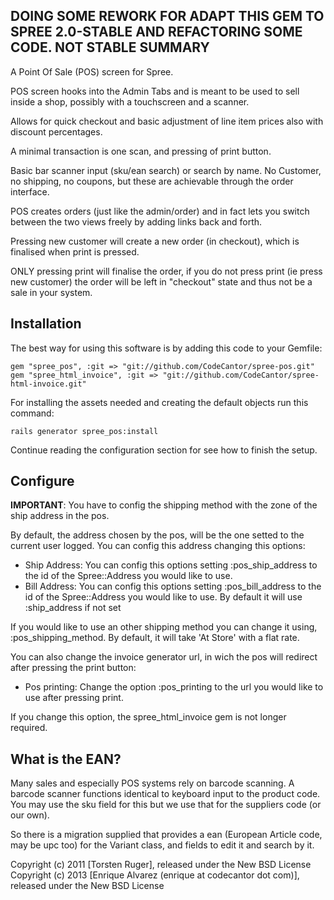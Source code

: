 **DOING SOME REWORK FOR ADAPT THIS GEM TO SPREE 2.0-STABLE AND REFACTORING SOME CODE. NOT STABLE**
SUMMARY
-------

A Point Of Sale (POS) screen for Spree.

POS screen hooks into the Admin Tabs and is meant to be used to sell inside a shop, possibly with a touchscreen and a scanner.

Allows for quick checkout and basic adjustment of line item prices also with discount percentages.

A minimal transaction is one scan, and pressing of print button.

Basic bar scanner input (sku/ean search) or search by name. No Customer, no shipping, no coupons, but these are achievable through the order interface.

POS creates orders (just like the admin/order) and in fact lets you switch between the two views freely by adding links back and forth.

Pressing new customer will create a new order (in checkout), which is finalised when print is pressed.

ONLY pressing print will finalise the order, if you do not press print (ie press new customer) the order will be left
 in "checkout" state and thus not be a sale in your system.

Installation
------------

The best way for using this software is by adding this code to your Gemfile:

```shell
gem "spree_pos", :git => "git://github.com/CodeCantor/spree-pos.git"
gem "spree_html_invoice", :git => "git://github.com/CodeCantor/spree-html-invoice.git"
```

For installing the assets needed and creating the default objects run this command:

```shell
rails generator spree_pos:install
```

Continue reading the configuration section for see how to finish the setup.

Configure
--------
**IMPORTANT**: You have to config the shipping method with the zone of the ship address in the pos.

By default, the address chosen by the pos, will be the one setted to the current user logged. You can config this address changing this options:

  * Ship Address: You can config this options setting :pos_ship_address to the id of the Spree::Address you would like to use.
  * Bill Address: You can config this options setting :pos_bill_address to the id of the Spree::Address you would like to use. By default it will use :ship_address if not set

If you would like to use an other shipping method you can change it using, :pos_shipping_method. By default, it will take 'At Store' with a flat rate.

You can also change the invoice generator url, in wich the pos will redirect after pressing the print button:

  * Pos printing: Change the option :pos_printing to the url you would like to use after pressing print.

If you change this option, the spree_html_invoice gem is not longer required.

What is the EAN?
---------------

Many sales and especially POS systems rely on barcode scanning. A barcode scanner functions identical to keyboard
input  to the product code. You may use the sku field for this but we use that for the suppliers code (or our own).

So there is a migration supplied that provides a ean (European Article code, may be upc too) for the Variant class, and fields to edit it and search by it.

Copyright (c) 2011 [Torsten Ruger], released under the New BSD License
Copyright (c) 2013 [Enrique Alvarez (enrique at codecantor dot com)], released under the New BSD License
